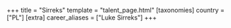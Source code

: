 +++
title = "Sirreks"
template = "talent_page.html"
[taxonomies]
country = ["PL"]
[extra]
career_aliases = ["Luke Sirreks"]
+++
